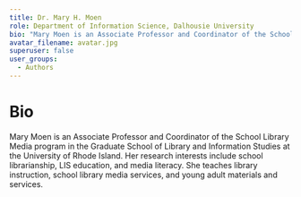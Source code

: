 ```yaml
---
title: Dr. Mary H. Moen     
role: Department of Information Science, Dalhousie University
bio: "Mary Moen is an Associate Professor and Coordinator of the School Library Media program in the Graduate School of Library and Information Studies at the University of Rhode Island. Her research interests include school librarianship, LIS education, and media literacy. She teaches library instruction, school library media services, and young adult materials and services."
avatar_filename: avatar.jpg
superuser: false
user_groups:
  - Authors
---
```


# Bio
Mary Moen is an Associate Professor and Coordinator of the School Library Media program in the Graduate School of Library and Information Studies at the University of Rhode Island. Her research interests include school librarianship, LIS education, and media literacy. She teaches library instruction, school library media services, and young adult materials and services.
